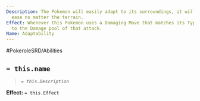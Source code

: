 ```yaml
---
Description: The Pokemon will easily adapt to its surroundings, it will travel with
  ease no matter the terrain.
Effect: Whenever this Pokemon uses a Damaging Move that matches its Type, add 1 Dice
  to the Damage pool of that attack.
Name: Adaptability
---
```


#PokeroleSRD/Abilities

## `= this.name`

> *`= this.Description`*

**Effect:** `= this.Effect`

